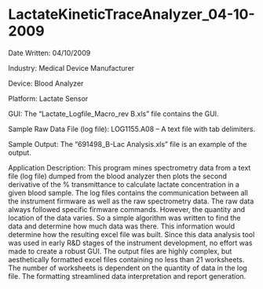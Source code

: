 # LactateKineticTraceAnalyzer_04-10-2009

Date Written: 04/10/2009

Industry: Medical Device Manufacturer

Device: Blood Analyzer

Platform: Lactate Sensor

GUI:
The “Lactate_Logfile_Macro_rev B.xls” file contains the GUI.

Sample Raw Data File (log file):
LOG1155.A08 – A text file with tab delimiters.

Sample Output:
The “691498_B-Lac Analysis.xls” file is an example of the output.

Application Description:
This program mines spectrometry data from a text file (log file) dumped from the blood analyzer then plots the second 
derivative of the % transmittance to calculate lactate concentration in a given blood sample.  The log files contains 
the communication between all the instrument firmware as well as the raw spectrometry data.  The raw data always followed 
specific firmware commands.  However, the quantity and location of the data varies.  So a simple algorithm was written 
to find the data and determine how much data was there.  This information would determine how the resulting excel file 
was built.  Since this data analysis tool was used in early R&D stages of the instrument development, no effort was made 
to create a robust GUI.  The output files are highly complex, but aesthetically formatted excel files containing no less 
than 21 worksheets.  The number of worksheets is dependent on the quantity of data in the log file.  The formatting 
streamlined data interpretation and report generation. 
